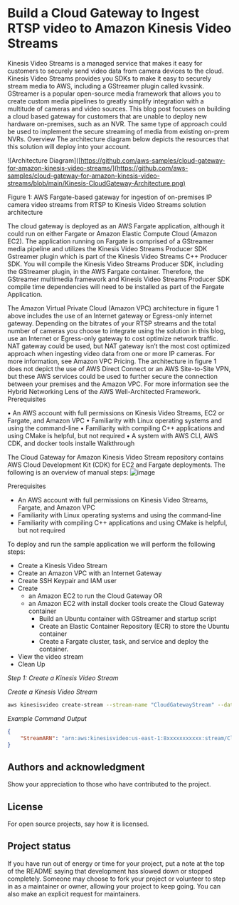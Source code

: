 # Build a Cloud Gateway to Ingest RTSP video to Amazon Kinesis Video Streams

 
Kinesis Video Streams is a managed service that makes it easy for customers to securely send video data from camera devices to the cloud. Kinesis Video Streams provides you SDKs to make it easy to securely stream media to AWS, including a GStreamer plugin called kvssink. GStreamer is a popular open-source media framework that allows you to create custom media pipelines to greatly simplify integration with a multitude of cameras and video sources. This blog post focuses on building a cloud based gateway for customers that are unable to deploy new hardware on-premises, such as an NVR. The same type of approach could be used to implement the secure streaming of media from existing on-prem NVRs.
Overview
The architecture diagram below depicts the resources that this solution will deploy into your account. 


![Architecture Diagram]([https://github.com/aws-samples/cloud-gateway-for-amazon-kinesis-video-streams/](https://github.com/aws-samples/cloud-gateway-for-amazon-kinesis-video-streams/blob/main/Kinesis-CloudGateway-Architecture.png)
 
Figure 1: AWS Fargate-based gateway for ingestion of on-premises IP camera video streams from RTSP to Kinesis Video Streams solution architecture


The cloud gateway is deployed as an AWS Fargate application, although it could run on either Fargate or Amazon Elastic Compute Cloud (Amazon EC2). The application running on Fargate is comprised of a GStreamer media pipeline and utilizes the Kinesis Video Streams Producer SDK Gstreamer plugin which is part of the Kinesis Video Streams C++ Producer SDK. You will compile the Kinesis Video Streams Producer SDK, including the GStreamer plugin, in the AWS Fargate container. Therefore, the GStreamer multimedia framework and Kinesis Video Streams Producer SDK compile time dependencies will need to be installed as part of the Fargate Application. 

The Amazon Virtual Private Cloud (Amazon VPC) architecture in figure 1 above includes the use of an Internet gateway or Egress-only internet gateway. Depending on the bitrates of your RTSP streams and the total number of cameras you choose to integrate using the solution in this blog, use an Internet or Egress-only gateway to cost optimize network traffic. NAT gateway could be used, but NAT gateway isn’t the most cost optimized approach when ingesting video data from one or more IP cameras. For more information, see Amazon VPC Pricing. 
The architecture in figure 1 does not depict the use of AWS Direct Connect or an AWS Site-to-Site VPN, but these AWS services could be used to further secure the connection between your premises and the Amazon VPC. For more information see the Hybrid Networking Lens of the AWS Well-Architected Framework. 
Prerequisites

•	An AWS account with full permissions on Kinesis Video Streams, EC2 or Fargate, and Amazon VPC
•	Familiarity with Linux operating systems and using the command-line 
•	Familiarity with compiling C++ applications and using CMake is helpful, but not required
•	A system with AWS CLI, AWS CDK, and docker tools installe 
Walkthrough

The Cloud Gateway for Amazon Kinesis Video Stream repository contains AWS Cloud Development Kit (CDK) for EC2 and Fargate deployments. The following is an overview of manual steps: 
![image](https://github.com/aws-samples/cloud-gateway-for-amazon-kinesis-video-streams/assets/114954593/d2a020dc-e315-4814-aa6c-1712da36ac34)


Prerequisites

* An AWS account with full permissions on Kinesis Video Streams, Fargate, and Amazon VPC
* Familiarity with Linux operating systems and using the command-line 
* Familiarity with compiling C++ applications and using CMake is helpful, but not required

 
To deploy and run the sample application we will perform the following steps:

* Create a Kinesis Video Stream
* Create an Amazon VPC with an Internet Gateway
* Create SSH Keypair and IAM user
* Create 
    * an Amazon EC2 to run the Cloud Gateway 
        OR
    * an Amazon EC2 with  install docker tools create the Cloud Gateway container 
        * Build an Ubuntu container with GStreamer and startup script
        * Create an Elastic Container Repository (ECR) to store the Ubuntu container
        * Create a Fargate cluster, task, and service and deploy the container. 
* View the video stream
* Clean Up



*Step 1: Create a Kinesis Video Stream*

*Create a Kinesis Video Stream*

```bash
aws kinesisvideo create-stream --stream-name "CloudGatewayStream" --data-retention-in-hours "24" --region us-east-1
```

*Example Command Output*
```json
{
    "StreamARN": "arn:aws:kinesisvideo:us-east-1:8xxxxxxxxxxx:stream/CloudGatewayStream/1682603545622"
}
```
 

 


## Authors and acknowledgment
Show your appreciation to those who have contributed to the project.

## License
For open source projects, say how it is licensed.

## Project status
If you have run out of energy or time for your project, put a note at the top of the README saying that development has slowed down or stopped completely. Someone may choose to fork your project or volunteer to step in as a maintainer or owner, allowing your project to keep going. You can also make an explicit request for maintainers.
